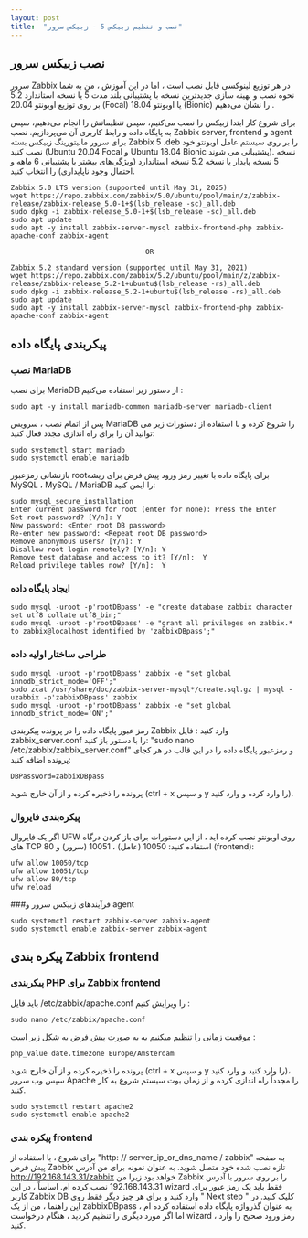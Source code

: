 ```yaml
---
layout: post
title:  "نصب و تنظیم زبیکس 5 - زبیکس سرور"
---
```



## نصب زبیکس سرور

سرور Zabbix در هر توزیع لینوکسی قابل نصب است ، اما در این آموزش ، من به شما نحوه نصب و بهینه سازی جدیدترین نسخه با پشتیبانی بلند مدت  5 یا نسخه استاندارد  5.2  بر روی توزیع اوبونتو 20.04 (Focal) یا اوبونتو 18.04 (Bionic) را نشان می‌دهیم . 

 
برای شروع کار ابتدا زبیکس را نصب می‌کنیم، سپس تنظیماتش را انجام می‌دهیم، سپس به پایگاه داده و رابط کاربری آن می‌پردازیم.
نصب Zabbix server, frontend و agent برای سرور مانیتورینگ زبیکس
بسته Zabbix 5 .deb را بر روی سیستم عامل اوبونتو خود نصب کنید (Ubuntu 20.04 Focal و Ubuntu 18.04 Bionic پشتیبانی می شوند). نسخه 5 نسخه پایدار یا نسخه 5.2 نسخه استاندارد (ویژگی‌های بیشتر با پشتیبانی 6 ماهه و احتمال وجود ناپایداری) را انتخاب کنید.

```
Zabbix 5.0 LTS version (supported until May 31, 2025)
wget https://repo.zabbix.com/zabbix/5.0/ubuntu/pool/main/z/zabbix-release/zabbix-release_5.0-1+$(lsb_release -sc)_all.deb
sudo dpkg -i zabbix-release_5.0-1+$(lsb_release -sc)_all.deb
sudo apt update
sudo apt -y install zabbix-server-mysql zabbix-frontend-php zabbix-apache-conf zabbix-agent
    
                                 OR

Zabbix 5.2 standard version (supported until May 31, 2021)
wget https://repo.zabbix.com/zabbix/5.2/ubuntu/pool/main/z/zabbix-release/zabbix-release_5.2-1+ubuntu$(lsb_release -rs)_all.deb
sudo dpkg -i zabbix-release_5.2-1+ubuntu$(lsb_release -rs)_all.deb
sudo apt update
sudo apt -y install zabbix-server-mysql zabbix-frontend-php zabbix-apache-conf zabbix-agent
```
## پیکربندی پایگاه داده

### نصب MariaDB

برای نصب MariaDB  از دستور زیر استفاده می‌کنیم :
```
sudo apt -y install mariadb-common mariadb-server mariadb-client
```
پس از اتمام نصب ، سرویس MariaDB را شروع کرده و با استفاده از دستورات زیر می توانید آن را برای راه اندازی مجدد فعال کنید:

```
sudo systemctl start mariadb
sudo systemctl enable mariadb
```

بازنشانی رمزعبور  rootبرای پایگاه داده
با تغییر رمز ورود پیش فرض برای ریشه MySQL ، MySQL / MariaDB را ایمن کنید:

```
sudo mysql_secure_installation
Enter current password for root (enter for none): Press the Enter
Set root password? [Y/n]: Y
New password: <Enter root DB password>
Re-enter new password: <Repeat root DB password>
Remove anonymous users? [Y/n]: Y
Disallow root login remotely? [Y/n]: Y
Remove test database and access to it? [Y/n]:  Y
Reload privilege tables now? [Y/n]:  Y
```

### ایجاد پایگاه داده

```
sudo mysql -uroot -p'rootDBpass' -e "create database zabbix character set utf8 collate utf8_bin;"
sudo mysql -uroot -p'rootDBpass' -e "grant all privileges on zabbix.* to zabbix@localhost identified by 'zabbixDBpass';"
```

### طراحی ساختار اولیه داده

```
sudo mysql -uroot -p'rootDBpass' zabbix -e "set global innodb_strict_mode='OFF';"
sudo zcat /usr/share/doc/zabbix-server-mysql*/create.sql.gz | mysql -uzabbix -p'zabbixDBpass' zabbix
sudo mysql -uroot -p'rootDBpass' zabbix -e "set global innodb_strict_mode='ON';"
```

رمز عبور پایگاه داده را در پرونده پیکربندی Zabbix وارد کنید :
فایل zabbix_server.conf را با دستور باز کنید: "sudo nano /etc/zabbix/zabbix_server.conf"   و رمزعبور پایگاه داده را در این قالب در هر کجای پرونده اضافه کنید:

```
DBPassword=zabbixDBpass
```

پرونده را ذخیره کرده و از آن خارج شوید (ctrl + x و سپس y را وارد کرده و وارد کنید).

### پیکره‌بندی فایروال
اگر یک فایروال UFW روی اوبونتو نصب کرده اید ، از این دستورات برای باز کردن درگاه های TCP استفاده کنید: 10050 (عامل) ، 10051 (سرور) و 80 (frontend):

```
ufw allow 10050/tcp
ufw allow 10051/tcp
ufw allow 80/tcp
ufw reload
```
###فرآیندهای زبیکس سرور و agent

```
sudo systemctl restart zabbix-server zabbix-agent 
sudo systemctl enable zabbix-server zabbix-agent
```

## پیکره بندی Zabbix frontend
### پیکربندی PHP برای Zabbix frontend
باید فایل /etc/zabbix/apache.conf را ویرایش کنیم :

```
sudo nano /etc/zabbix/apache.conf
```

موقعیت زمانی را تنظیم میکنیم به به صورت پیش فرض به شکل زیر است :

```
php_value date.timezone Europe/Amsterdam
```

پرونده را ذخیره کرده و از آن خارج شوید (ctrl + x و سپس y را وارد کنید و وارد کنید)، سپس وب سرور Apache را مجدداً راه اندازی کرده و از زمان بوت سیستم شروع به کار کنید.
```
sudo systemctl restart apache2
sudo systemctl enable apache2
```
### پیکره بندی frontend

برای شروع ، با استفاده از  "http: // server_ip_or_dns_name / zabbix" به صفحه پیش فرض Zabbix تازه نصب شده خود متصل شوید. به عنوان نمونه برای من آدرس  http://192.168.143.31/zabbix  خواهد بود زیرا من Zabbix را بر روی سرور با آدرس  192.168.143.31 نصب کرده ام.
اساساً ، در این wizard  فقط باید یک رمز عبور برای کاربر Zabbix DB وارد کنید و برای هر چیز دیگر فقط روی " Next step " کلیک کنید. در این راهنما ، من از یک zabbixDBpass به عنوان گذرواژه پایگاه داده استفاده کرده ام ، اما اگر مورد دیگری را تنظیم کردید ، هنگام درخواست wizard  ، رمز ورود صحیح را وارد کنید.
